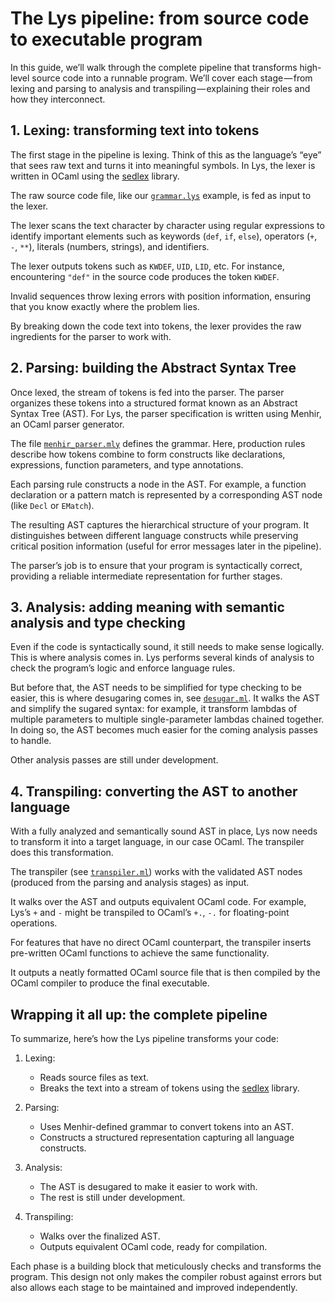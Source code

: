 <!--
SPDX-FileCopyrightText: 2025 Aljebriq <143266740+aljebriq@users.noreply.github.com>

SPDX-License-Identifier: CC-BY-SA-4.0
-->

# The Lys pipeline: from source code to executable program

In this guide, we’ll walk through the complete pipeline that transforms high-level source code into a runnable program. We’ll cover each stage — from lexing and parsing to analysis and transpiling — explaining their roles and how they interconnect.

## 1. Lexing: transforming text into tokens

The first stage in the pipeline is lexing. Think of this as the language’s “eye” that sees raw text and turns it into meaningful symbols. In Lys, the lexer is written in OCaml using the [sedlex](https://github.com/ocaml-community/sedlex) library.

The raw source code file, like our [`grammar.lys`](https://github.com/lyslang/lys/blob/main/examples/grammar.lys) example, is fed as input to the lexer.

The lexer scans the text character by character using regular expressions to identify important elements such as keywords (`def`, `if`, `else`), operators (`+`, `-`, `**`), literals (numbers, strings), and identifiers.

The lexer outputs tokens such as `KWDEF`, `UID`, `LID`, etc. For instance, encountering `"def"` in the source code produces the token `KWDEF`.

Invalid sequences throw lexing errors with position information, ensuring that you know exactly where the problem lies.

By breaking down the code text into tokens, the lexer provides the raw ingredients for the parser to work with.

## 2. Parsing: building the Abstract Syntax Tree

Once lexed, the stream of tokens is fed into the parser. The parser organizes these tokens into a structured format known as an Abstract Syntax Tree (AST). For Lys, the parser specification is written using Menhir, an OCaml parser generator.

The file [`menhir_parser.mly`](https://github.com/lyslang/lys/blob/main/lib/menhir_parser.mly) defines the grammar. Here, production rules describe how tokens combine to form constructs like declarations, expressions, function parameters, and type annotations.

Each parsing rule constructs a node in the AST. For example, a function declaration or a pattern match is represented by a corresponding AST node (like `Decl` or `EMatch`).

The resulting AST captures the hierarchical structure of your program. It distinguishes between different language constructs while preserving critical position information (useful for error messages later in the pipeline).

The parser’s job is to ensure that your program is syntactically correct, providing a reliable intermediate representation for further stages.

## 3. Analysis: adding meaning with semantic analysis and type checking

Even if the code is syntactically sound, it still needs to make sense logically. This is where analysis comes in. Lys performs several kinds of analysis to check the program’s logic and enforce language rules.

But before that, the AST needs to be simplified for type checking to be easier, this is where desugaring comes in, see [`desugar.ml`](https://github.com/lyslang/lys/blob/main/lib/desugar.ml). It walks the AST and simplify the sugared syntax: for example, it transform lambdas of multiple parameters to multiple single-parameter lambdas chained together. In doing so, the AST becomes much easier for the coming analysis passes to handle.

Other analysis passes are still under development.

## 4. Transpiling: converting the AST to another language

With a fully analyzed and semantically sound AST in place, Lys now needs to transform it into a target language, in our case OCaml. The transpiler does this transformation.

The transpiler (see [`transpiler.ml`](https://github.com/lyslang/lys/blob/main/bin/transpiler.ml)) works with the validated AST nodes (produced from the parsing and analysis stages) as input.

It walks over the AST and outputs equivalent OCaml code. For example, Lys’s `+` and `-` might be transpiled to OCaml’s `+.`, `-.` for floating-point operations.

For features that have no direct OCaml counterpart, the transpiler inserts pre-written OCaml functions to achieve the same functionality.

It outputs a neatly formatted OCaml source file that is then compiled by the OCaml compiler to produce the final executable.

## Wrapping it all up: the complete pipeline

To summarize, here’s how the Lys pipeline transforms your code:

1. Lexing:

   - Reads source files as text.
   - Breaks the text into a stream of tokens using the [sedlex](https://github.com/ocaml-community/sedlex) library.

2. Parsing:

   - Uses Menhir-defined grammar to convert tokens into an AST.
   - Constructs a structured representation capturing all language constructs.

3. Analysis:

   - The AST is desugared to make it easier to work with.
   - The rest is still under development.

4. Transpiling:

   - Walks over the finalized AST.
   - Outputs equivalent OCaml code, ready for compilation.

Each phase is a building block that meticulously checks and transforms the program. This design not only makes the compiler robust against errors but also allows each stage to be maintained and improved independently.
